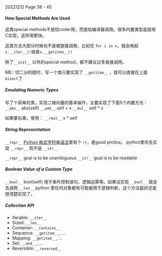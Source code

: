 20221212    Page 38 - 45

#### How Special Methods Are Used
这类special methods不是给coder用，而是给编译器调用。很多内置类型底层用C实现，这样用更快。

这类方法大部分时候也不是被直接调用，比如在 `for i in x`，就会唤起`x.__iter__()`或者`x.__getitem__()`

除了`__init__` 以外的special method，都不建议过多直接调用。

ME:: 切二分的题时，写一个类只要实现了 `__getitem__` ，就可以直接在上面 `bisect`了

##### Emulating Numeric Types
写了个简单的类，实现二维向量的基本操作，主要实现了下面5个内置方法：
`__abs__`   abs(self)
`__add__`   self + x
`__mul__`   self * x

如果要右乘，使用：
`__rmul__`  x * self

##### String Representation
`__repr__` 
[Python 格式字符串语法](https://docs.python.org/zh-cn/3.10/library/string.html#format-string-syntax)里有个 `!r`，是good prctice。
python里优先实现 `__repr__`  而不是 `__str__` 

`__repr__`  goal is to be unambiguous
`__str__`    goal is to be readable

##### Boolean Value of a Custom Type
`__bool__`  bool(self)
用于条件控制语句、逻辑运算等。如果没实现 `__bool__`  就会去调用 `__len__` 
python 里任何对象都有可能被用于逻辑判断，这个方法最好还是想清楚实现了。


##### Collection API

* Iterable: `__iter__`
* Sized: `__len__`
* Container: `__contains__`
* Sequence: `__getitem__`, ...
* Mapping: `__getitem__`, ...
* Set: `__and__`, ...
* Reversible: `__reversed__`
